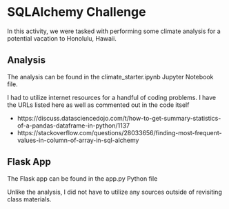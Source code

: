 <h1>SQLAlchemy Challenge</h1>

<p>In this activity, we were tasked with performing some climate analysis for a potential vacation to Honolulu, Hawaii.<br/></p>

<h2>Analysis</h2>
<p>The analysis can be found in the climate_starter.ipynb Jupyter Notebook file.</p>
<p>I had to utilize internet resources for a handful of coding problems. I have the URLs listed here as well as commented out in the code itself</p>
<ul>
  <li>https://discuss.datasciencedojo.com/t/how-to-get-summary-statistics-of-a-pandas-dataframe-in-python/1137</li>
  <li>https://stackoverflow.com/questions/28033656/finding-most-frequent-values-in-column-of-array-in-sql-alchemy</li>
</ul>

<h2>Flask App</h2>
<p>The Flask app can be found in the app.py Python file</p>
<p>Unlike the analysis, I did not have to utilize any sources outside of revisiting class materials.</p>

